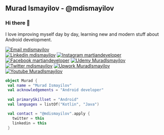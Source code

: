 ## Murad Ismayilov - @mdismayilov
### Hi there 👋

I love improving myself day by day, learning new and modern stuff about Android development.

[![Email mdismayilov](https://img.shields.io/badge/Email-murad.ismaylov.97@gmail.com-red?style=for-the-badge)](mailto:murad.ismaylov.97@gmail.com)
<br>
[![Linkedin mdismayilov](https://img.shields.io/badge/Linkedin-@mdismayilov-red?style=for-the-badge)](https://www.linkedin.com/in/mdismayilov/)
[![Instagram martiandeveloper](https://img.shields.io/badge/Instagram-@martiandeveloper-red?style=for-the-badge)](https://www.instagram.com/martiandeveloper/)
[![Facebook martiandeveloper](https://img.shields.io/badge/Facebook-@martiandeveloper-red?style=for-the-badge)](https://www.facebook.com/martiandeveloper/)
[![Udemy MuradIsmayilov](https://img.shields.io/badge/Udemy-@MuradIsmayilov-red?style=for-the-badge)](https://www.udemy.com/user/murad-ismayilov-2/)
[![Twitter mdismayilov](https://img.shields.io/badge/Twitter-@mdismayilov-red?style=for-the-badge)](https://twitter.com/mdismayilov/)
[![Upwork MuradIsmayilov](https://img.shields.io/badge/Upwork-MuradIsmayilov-red?style=for-the-badge)](https://www.upwork.com/o/profiles/users/~0175bd3ba910cc6a7c/)
[![Youtube MuradIsmayilov](https://img.shields.io/badge/Youtube-@MuradIsmayilov-red?style=for-the-badge)](https://www.youtube.com/channel/UCZlLDhPlAO0IZ5MDGFlY9LA/ )

```kotlin
object Murad {
 val name = "Murad Ismayilov"
 val acknowledgements = "Android developer"
 
 val primarySkillset = "Android"
 val languages = listOf("Kotlin", "Java")

 val contact = "@mdismayilov".apply {
   twitter = this
   linkedin = this
 }
 
```
